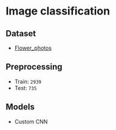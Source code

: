 # Image classification

## Dataset

- [Flower_photos](https://www.tensorflow.org/datasets/catalog/tf_flowers)

## Preprocessing

- Train: `2939`
- Test: `735`

## Models

- Custom CNN